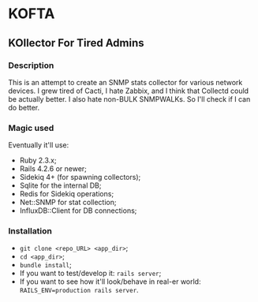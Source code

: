 # KOFTA
## KOllector For Tired Admins

### Description
This is an attempt to create an SNMP stats collector for various network devices.
I grew tired of Cacti, I hate Zabbix, and I think that Collectd could be actually better. I also hate non-BULK SNMPWALKs. So I'll check if I can do better.

### Magic used
Eventually it'll use:

* Ruby 2.3.x;
* Rails 4.2.6 or newer;
* Sidekiq 4+ (for spawning collectors);
* Sqlite for the internal DB;
* Redis for Sidekiq operations;
* Net::SNMP for stat collection;
* InfluxDB::Client for DB connections;

### Installation

* `git clone <repo_URL> <app_dir>`;
* `cd <app_dir>`;
* `bundle install`;
* If you want to test/develop it: `rails server`;
* If you want to see how it'll look/behave in real-er world: `RAILS_ENV=production rails server`.
